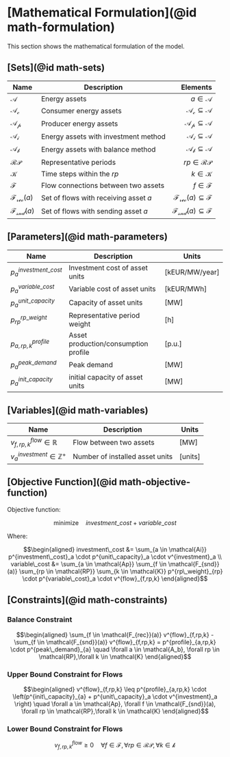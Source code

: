 # [Mathematical Formulation](@id math-formulation)
This section shows the mathematical formulation of the model.

## [Sets](@id math-sets)
Name|Description|Elements
 ---|---|---:
$\mathcal{A}$           | Energy assets                         | $a \in \mathcal{A}$
$\mathcal{A_c}$         | Consumer energy assets                | $\mathcal{A_c} \subseteq \mathcal{A}$
$\mathcal{A_p}$         | Producer energy assets                | $\mathcal{A_p} \subseteq \mathcal{A}$
$\mathcal{A_i}$         | Energy assets with investment method  | $\mathcal{A_i} \subseteq \mathcal{A}$
$\mathcal{A_b}$         | Energy assets with balance method     | $\mathcal{A_b} \subseteq \mathcal{A}$
$\mathcal{RP}$          | Representative periods                | $rp \in \mathcal{RP}$
$\mathcal{K}$           | Time steps within the $rp$            | $k \in \mathcal{K}$
$\mathcal{F}$           | Flow connections between two assets   | $f \in \mathcal{F}$
$\mathcal{F_{rec}}(a)$  | Set of flows with receiving asset $a$ | $\mathcal{F_{rec}}(a) \subseteq \mathcal{F}$
$\mathcal{F_{snd}}(a)$  | Set of flows with sending asset $a$   | $\mathcal{F_{snd}}(a) \subseteq \mathcal{F}$

## [Parameters](@id math-parameters)
Name|Description|Units
 ---|---|---
$p^{investment\_cost}_{a}$ | Investment cost  of asset units      | [kEUR/MW/year]
$p^{variable\_cost}_{a}$   | Variable cost of asset units         | [kEUR/MWh]
$p^{unit\_capacity}_{a}$   | Capacity of asset units              | [MW]
$p^{rp\_weight}_{rp}$      | Representative period weight         | [h]
$p^{profile}_{a,rp, k}$    | Asset production/consumption profile | [p.u.]
$p^{peak\_demand}_{a}$     | Peak demand                          | [MW]
$p^{init\_capacity}_{a}$   | initial capacity of asset units      | [MW]

## [Variables](@id math-variables)
Name|Description|Units
 ---|---|---
$v^{flow}_{f,rp,k} \in \mathbb{R}$     | Flow between two assets         |[MW]
$v^{investment}_{a} \in \mathbb{Z^{+}}$| Number of installed asset units |[units]

## [Objective Function](@id math-objective-function)

Objective function:
```math
\text{{minimize}} \quad investment\_cost + variable\_cost
```

Where:
```math
\begin{aligned}
investment\_cost &= \sum_{a \in \mathcal{Ai}} p^{investment\_cost}_a \cdot p^{unit\_capacity}_a \cdot v^{investment}_a \\
variable\_cost &= \sum_{a \in \mathcal{Ap}} \sum_{f \in \mathcal{F_{snd}}(a)} \sum_{rp \in \mathcal{RP}} \sum_{k \in \mathcal{K}} p^{rp\_weight}_{rp} \cdot p^{variable\_cost}_a \cdot v^{flow}_{f,rp,k}
\end{aligned}
```

## [Constraints](@id math-constraints)

### Balance Constraint
```math
\begin{aligned}
\sum_{f \in \mathcal{F_{rec}}(a)} v^{flow}_{f,rp,k} - \sum_{f \in \mathcal{F_{snd}}(a)} v^{flow}_{f,rp,k} = p^{profile}_{a,rp,k} \cdot p^{peak\_demand}_{a} \quad \forall a \in \mathcal{A_b}, \forall rp \in \mathcal{RP},\forall k \in \mathcal{K}
\end{aligned}
```

### Upper Bound Constraint for Flows
```math
\begin{aligned}
v^{flow}_{f,rp,k} \leq p^{profile}_{a,rp,k} \cdot \left(p^{init\_capacity}_{a} + p^{unit\_capacity}_a \cdot v^{investment}_a \right)  \quad \forall a \in \mathcal{Ap}, \forall f \in \mathcal{F_{snd}}(a), \forall rp \in \mathcal{RP},\forall k \in \mathcal{K}
\end{aligned}
```

### Lower Bound Constraint for Flows
```math
v^{flow}_{f,rp,k} \geq 0 \quad \forall f \in \mathcal{F}, \forall rp \in \mathcal{RP}, \forall k \in \mathcal{k}
```
